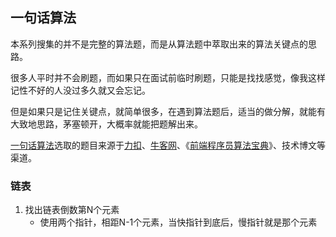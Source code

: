 ## 一句话算法
本系列搜集的并不是完整的算法题，而是从算法题中萃取出来的算法关键点的思路。

很多人平时并不会刷题，而如果只在面试前临时刷题，只能是找找感觉，像我这样记性不好的人没过多久就又会忘记。

但是如果只是记住关键点，就简单很多，在遇到算法题后，适当的做分解，就能有大致地思路，茅塞顿开，大概率就能把题解出来。

[一句话算法](https://github.com/pwstrick/daily/blob/master/article/one/one.md)选取的题目来源于[力扣](https://leetcode-cn.com/)、[牛客网](https://www.nowcoder.com/)、《[前端程序员算法宝典](https://book.douban.com/subject/34451262/)》、技术博文等渠道。

### 链表
1. 找出链表倒数第N个元素
	* 使用两个指针，相距N-1个元素，当快指针到底后，慢指针就是那个元素
